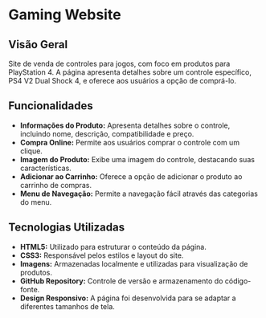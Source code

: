 # Gaming Website

## Visão Geral

Site de venda de controles para jogos, com foco em produtos para PlayStation 4. A página apresenta detalhes sobre um controle específico, PS4 V2 Dual Shock 4, e oferece aos usuários a opção de comprá-lo.

## Funcionalidades

- **Informações do Produto:** Apresenta detalhes sobre o controle, incluindo nome, descrição, compatibilidade e preço.
- **Compra Online:** Permite aos usuários comprar o controle com um clique.
- **Imagem do Produto:** Exibe uma imagem do controle, destacando suas características.
- **Adicionar ao Carrinho:** Oferece a opção de adicionar o produto ao carrinho de compras.
- **Menu de Navegação:** Permite a navegação fácil através das categorias do menu.

## Tecnologias Utilizadas

- **HTML5:** Utilizado para estruturar o conteúdo da página.
- **CSS3:** Responsável pelos estilos e layout do site.
- **Imagens:** Armazenadas localmente e utilizadas para visualização de produtos.
- **GitHub Repository:** Controle de versão e armazenamento do código-fonte.
- **Design Responsivo:** A página foi desenvolvida para se adaptar a diferentes tamanhos de tela.
